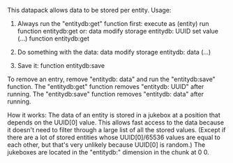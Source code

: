 This datapack allows data to be stored per entity.
Usage:

1. Always run the "entitydb:get" function first:
    execute as (entity) run function entitydb:get
  or:
    data modify storage entitydb: UUID set value (...)
    function entitydb:get

2. Do something with the data:
    data modify storage entitydb: data (...)

3. Save it:
    function entitydb:save

To remove an entry, remove "entitydb: data" and run the "entitydb:save" function.
The "entitydb:get" function removes "entitydb: UUID" after running.
The "entitydb:save" function removes "entitydb: data" after running.

How it works: The data of an entity is stored in a jukebox at a position that depends on the UUID[0] value.
This allows fast access to the data because it doesn't need to filter through a large list of all the stored values.
(Except if there are a lot of stored entities whose UUID[0]/65536 values are equal to each other, but that's very unlikely because UUID[0] is random.)
The jukeboxes are located in the "entitydb:" dimension in the chunk at 0 0.
